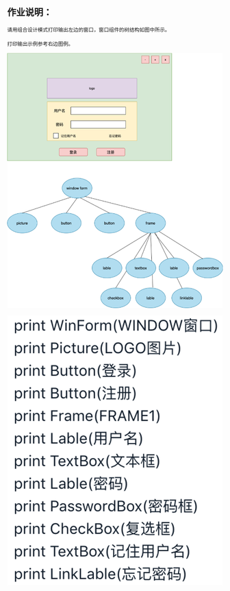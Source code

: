 ## 作业说明：
    请用组合设计模式打印输出左边的窗口，窗口组件的树结构如图中所示。
    
    打印输出示例参考右边图例。
    
    
 ![1](pic1.png)
 
 ![2](pic2.png)
